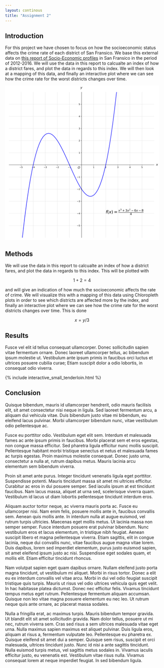 ```yaml
---
layout: continous
title: "Assignment 2"
---
```


## Introduction

For this project we have chosen to focus on how the socioeconomic status  affects the crime rate of each district of San Fransico. We base this external data on [this report of Socio-Economic profiles](https://default.sfplanning.org/publications_reports/SF_NGBD_SocioEconomic_Profiles/2012-2016_ACS_Profile_Neighborhoods_Final.pdf) in San Fransico in the period of 2012-2016. We will use the data in this report to calcualte an index of how a district fares, and plot the data in regards to this index. We will then look at a mapping of this data, and finally an interactive plot where we can see how the crime rate for the worst districts changes over time.

![a simple graph](/images/graph.png)

## Methods

We will use the data in this report to calcualte an index of how a district fares, and plot the data in regards to this index.  This will be plotted with 

$$1+2=4$$

and will give an indication of how much the socioeconomic affects the rate of crime. We will visualize this with a mapping of this data using Chloropleth plots in order to see which districts are affected more by the index, and finally an interactive plot where we can see how the crime rate for the worst districts changes over time. This is done

$$ x = y / 3 $$

## Results

Fusce vel elit id tellus consequat ullamcorper. Donec sollicitudin sapien vitae fermentum ornare. Donec laoreet ullamcorper tellus, ac bibendum ipsum molestie ut. Vestibulum ante ipsum primis in faucibus orci luctus et ultrices posuere cubilia curae; Etiam suscipit dolor a odio lobortis, in consequat odio viverra.

{% include interactive_small_tenderloin.html %}


## Conclusion

Quisque bibendum, mauris id ullamcorper hendrerit, odio mauris facilisis elit, sit amet consectetur nisi neque in ligula. Sed laoreet fermentum arcu, a aliquam dui vehicula vitae. Duis bibendum justo vitae mi bibendum, eu eleifend lacus pulvinar. Morbi ullamcorper bibendum nunc, vitae vestibulum odio pellentesque ac.

Fusce eu porttitor odio. Vestibulum eget elit sem. Interdum et malesuada fames ac ante ipsum primis in faucibus. Morbi placerat sem et eros egestas, non congue massa efficitur. Sed pharetra ligula efficitur nunc mollis suscipit. Pellentesque habitant morbi tristique senectus et netus et malesuada fames ac turpis egestas. Proin maximus molestie consequat. Donec justo urna, consectetur a nulla at, rutrum dapibus metus. Mauris lacinia arcu elementum sem bibendum viverra.

Proin sit amet ante purus. Integer tincidunt venenatis ligula eget porttitor. Suspendisse potenti. Mauris tincidunt massa sit amet mi ultrices efficitur. Curabitur ac eros in dui posuere semper. Sed iaculis ipsum at est tincidunt faucibus. Nam lacus massa, aliquet at urna sed, scelerisque viverra quam. Vestibulum id lacus ut diam lobortis pellentesque tincidunt interdum eros.

Aliquam auctor tortor neque, ac viverra mauris porta ac. Fusce eu ullamcorper nisi. Nam enim felis, posuere mollis ante in, faucibus convallis sem. Aenean quis mollis ante. In interdum nulla at augue euismod, vel rutrum turpis ultricies. Maecenas eget mollis metus. Ut lacinia massa non semper semper. Fusce interdum posuere erat pulvinar bibendum. Nunc vestibulum eros et lacus elementum, in tristique nibh feugiat. Aenean suscipit libero et magna pellentesque viverra. Etiam sagittis, elit in congue lacinia, neque dui convallis nunc, vitae faucibus augue magna vitae lorem. Duis dapibus, lorem sed imperdiet elementum, purus justo euismod sapien, sit amet eleifend ipsum justo ac nisi. Suspendisse eget sodales quam, et mollis elit. Etiam efficitur tincidunt rhoncus.

Nam volutpat sapien eget quam dapibus ornare. Nullam eleifend justo porta magna tincidunt, ut vestibulum mi aliquet. Morbi in risus tortor. Donec a elit eu ex interdum convallis vel vitae arcu. Morbi in dui vel odio feugiat suscipit tristique quis turpis. Mauris ut risus vel odio ultrices vehicula quis eget velit. In hac habitasse platea dictumst. Donec nec efficitur felis. Vivamus tincidunt tempus metus eget rutrum. Pellentesque fermentum aliquam accumsan. Quisque non leo vitae magna posuere elementum eu nec leo. Ut rutrum neque quis ante ornare, ac placerat massa sodales.

Nulla a fringilla erat, ac maximus turpis. Mauris bibendum tempor gravida. Ut blandit elit sit amet sollicitudin gravida. Nam dolor tellus, posuere ut mi nec, rutrum viverra sem. Cras sed risus a sem ultrices malesuada vitae eget urna. Nulla maximus sapien maximus est aliquet pulvinar. Duis ligula eros, aliquam at risus a, fermentum vulputate leo. Pellentesque eu pharetra ex. Quisque eleifend sit amet dui a semper. Quisque sem risus, suscipit et orci malesuada, ultrices tincidunt justo. Nunc id nisi a ante sagittis tincidunt. Nulla euismod turpis metus, vel sagittis metus sodales in. Vivamus iaculis efficitur justo, eu venenatis est. Vestibulum vitae risus nulla. Vivamus consequat lorem at neque imperdiet feugiat. In sed bibendum ligula.

